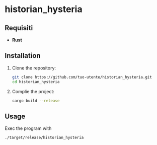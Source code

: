 # historian_hysteria

## Requisiti  

- **Rust**

## Installation  

1. Clone the repository:  
   ```bash
   git clone https://github.com/tuo-utente/historian_hysteria.git
   cd historian_hysteria
   ```  

2. Complie the project:  
   ```bash
   cargo build --release
   ```  

## Usage  

Exec the program with  
```bash
./target/release/historian_hysteria
```  
